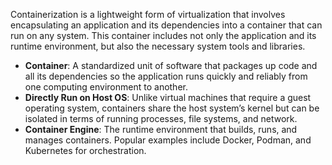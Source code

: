 Containerization is a lightweight form of virtualization that involves encapsulating an application and its dependencies into a container that can run on any system. This container includes not only the application and its runtime environment, but also the necessary system tools and libraries.

- **Container**: A standardized unit of software that packages up code and all its dependencies so the application runs quickly and reliably from one computing environment to another.
- **Directly Run on Host OS**: Unlike virtual machines that require a guest operating system, containers share the host system’s kernel but can be isolated in terms of running processes, file systems, and network.
- **Container Engine**: The runtime environment that builds, runs, and manages containers. Popular examples include Docker, Podman, and Kubernetes for orchestration.